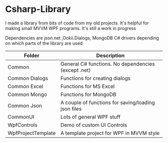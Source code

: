 # Csharp-Library
I made a library from bits of code from my old projects.  It's helpful for making small MVVM WPF programs.  It's still a work in progress

Dependencies are json.net ,Ookii.Dialogs, MongoDB C# drivers depending on which parts of the library are used

Folder  | Description
------------- | -------------
Common  | General C# functions.  No dependencies (except .net)
Common Dialogs  | Functions for creating dialogs
Common Excel | Functions for MS Excel
Common Mongo | Functions for MongoDB
Common Json | A couple of functions for saving/loading json files
CommonUI | Lots of general WPF stuff
WpfControls | Demo of custom UI Controls
WpfProjectTemplate | A template project for WPF in MVVM style

